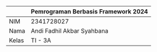 |  | Pemrograman Berbasis Framework 2024 |
|--|--|
| NIM |  2341728027|
| Nama |  Andi Fadhil Akbar Syahbana |
| Kelas | TI - 3A |

